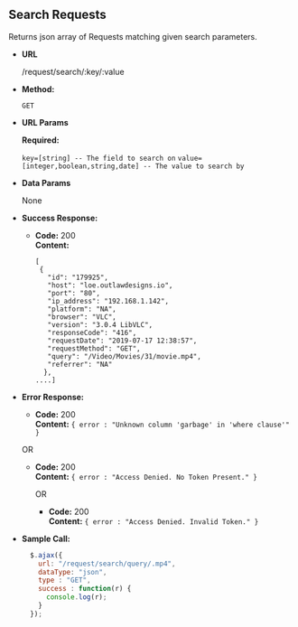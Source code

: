 **Search Requests**
----
  Returns json array of Requests matching given search parameters.

* **URL**

  /request/search/:key/:value

* **Method:**

  `GET`

*  **URL Params**

   **Required:**

   `key=[string] -- The field to search on`
   `value=[integer,boolean,string,date] -- The value to search by`

* **Data Params**

  None

* **Success Response:**

  * **Code:** 200 <br />
    **Content:**
    ```
    [
     {
       "id": "179925",
       "host": "loe.outlawdesigns.io",
       "port": "80",
       "ip_address": "192.168.1.142",
       "platform": "NA",
       "browser": "VLC",
       "version": "3.0.4 LibVLC",
       "responseCode": "416",
       "requestDate": "2019-07-17 12:38:57",
       "requestMethod": "GET",
       "query": "/Video/Movies/31/movie.mp4",
       "referrer": "NA"
      },
    ....]    
    ```

* **Error Response:**

  * **Code:** 200 <br />
    **Content:** `{ error : "Unknown column 'garbage' in 'where clause'" }`

  OR

  * **Code:** 200 <br />
    **Content:** `{ error : "Access Denied. No Token Present." }`

    OR

    * **Code:** 200 <br />
      **Content:** `{ error : "Access Denied. Invalid Token." }`

* **Sample Call:**

  ```javascript
    $.ajax({
      url: "/request/search/query/.mp4",
      dataType: "json",
      type : "GET",
      success : function(r) {
        console.log(r);
      }
    });
  ```
